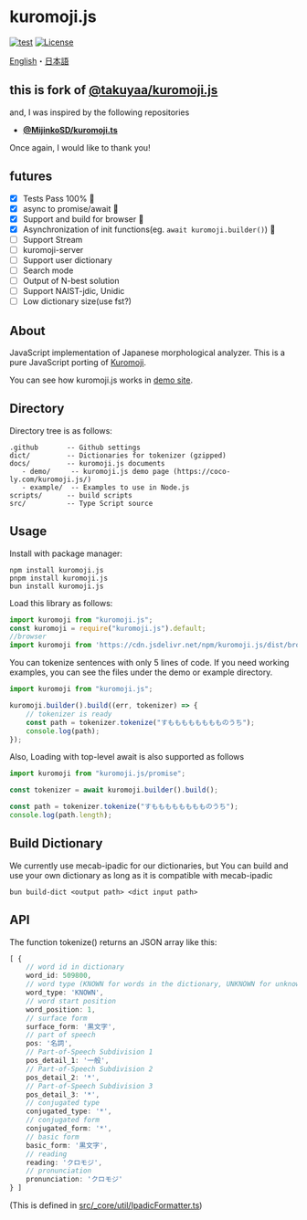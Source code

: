 # kuromoji.js

[![test](https://github.com/f1w3/kuromoji.js/actions/workflows/test.yml/badge.svg)](https://github.com/f1w3/kuromoji.js/actions/workflows/test.yml)
[![License](https://img.shields.io/badge/License-Apache_2.0-blue.svg)](/LICENSE.txt)

[English](/docs/README-en.md)・[日本語](/docs/README-ja.md)

## this is fork of [@takuyaa/kuromoji.js](https://github.com/takuyaa/kuromoji.js)

and, I was inspired by the following repositories

- **[@MijinkoSD/kuromoji.ts](https://github.com/MijinkoSD/kuromoji.ts)**

Once again, I would like to thank you!

## futures

- [x] Tests Pass 100% :partying_face:
- [x] async to promise/await :partying_face:
- [x] Support and build for browser :partying_face:
- [x] Asynchronization of init functions(eg. `await kuromoji.builder()`) :partying_face:
- [ ] Support Stream
- [ ] kuromoji-server
- [ ] Support user dictionary
- [ ] Search mode
- [ ] Output of N-best solution
- [ ] Support NAIST-jdic, Unidic
- [ ] Low dictionary size(use fst?)

## About

JavaScript implementation of Japanese morphological analyzer.
This is a pure JavaScript porting of [Kuromoji](https://www.atilika.com/ja/kuromoji/).

You can see how kuromoji.js works in [demo site](https://coco-ly.com/kuromoji.js/).

## Directory

Directory tree is as follows:
```
.github       -- Github settings
dict/         -- Dictionaries for tokenizer (gzipped)
docs/         -- kuromoji.js documents
   - demo/     -- kuromoji.js demo page (https://coco-ly.com/kuromoji.js/)
   - example/  -- Examples to use in Node.js
scripts/      -- build scripts
src/          -- Type Script source
```

## Usage

Install with package manager:
```
npm install kuromoji.js
pnpm install kuromoji.js
bun install kuromoji.js
```

Load this library as follows:
```typescript
import kuromoji from "kuromoji.js";
const kuromoji = require("kuromoji.js").default;
//browser
import kuromoji from 'https://cdn.jsdelivr.net/npm/kuromoji.js/dist/browser/index.min.js'
```

You can tokenize sentences with only 5 lines of code.
If you need working examples, you can see the files under the demo or example directory.
```typescript
import kuromoji from "kuromoji.js";

kuromoji.builder().build((err, tokenizer) => {
    // tokenizer is ready
    const path = tokenizer.tokenize("すもももももももものうち");
    console.log(path);
});
```

Also, Loading with top-level await is also supported as follows
```typescript
import kuromoji from "kuromoji.js/promise";

const tokenizer = await kuromoji.builder().build();

const path = tokenizer.tokenize("すもももももももものうち");
console.log(path.length);
```

## Build Dictionary

We currently use mecab-ipadic for our dictionaries, but
You can build and use your own dictionary as long as it is compatible with mecab-ipadic
```
bun build-dict <output path> <dict input path>
```

## API

The function tokenize() returns an JSON array like this:
```typescript
[ {
    // word id in dictionary
    word_id: 509800,
    // word type (KNOWN for words in the dictionary, UNKNOWN for unknown words)
    word_type: 'KNOWN',
    // word start position
    word_position: 1,
    // surface form
    surface_form: '黒文字',
    // part of speech
    pos: '名詞',
    // Part-of-Speech Subdivision 1
    pos_detail_1: '一般',
    // Part-of-Speech Subdivision 2
    pos_detail_2: '*',
    // Part-of-Speech Subdivision 3
    pos_detail_3: '*',
    // conjugated type
    conjugated_type: '*',
    // conjugated form
    conjugated_form: '*',
    // basic form
    basic_form: '黒文字',
    // reading
    reading: 'クロモジ',
    // pronunciation
    pronunciation: 'クロモジ'
} ]
```

(This is defined in [src/_core/util/IpadicFormatter.ts](/src/_core/util/IpadicFormatter.ts))
